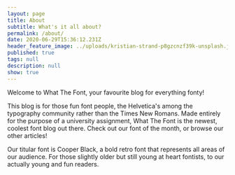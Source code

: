 ```yaml
---
layout: page
title: About
subtitle: What's it all about?
permalink: /about/
date: 2020-06-29T15:36:12.231Z
header_feature_image: ../uploads/kristian-strand-p8gzcnzf39k-unsplash.jpg
published: true
tags: null
description: null
show: true
---
```

Welcome to What The Font, your favourite blog for everything fonty!

This blog is for those fun font people, the Helvetica's among the typography community rather than the Times New Romans. Made entirely for the purpose of a university assignment, What The Font is the newest, coolest font blog out there. Check out our font of the month, or browse our other articles!

Our titular font is Cooper Black, a bold retro font that represents all areas of our audience. For those slightly older but still young at heart fontists, to our actually young and fun readers.